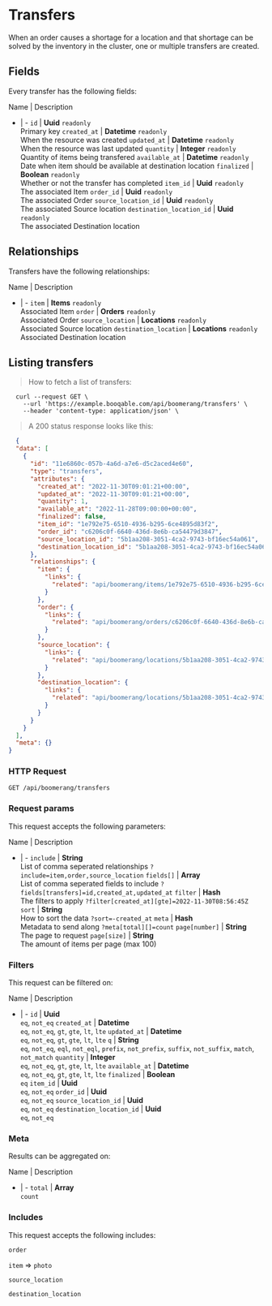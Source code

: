 # Transfers

When an order causes a shortage for a location and that shortage can be solved by the inventory in the cluster, one or multiple transfers are created.

## Fields
Every transfer has the following fields:

Name | Description
- | -
`id` | **Uuid** `readonly`<br>Primary key
`created_at` | **Datetime** `readonly`<br>When the resource was created
`updated_at` | **Datetime** `readonly`<br>When the resource was last updated
`quantity` | **Integer** `readonly`<br>Quantity of items being transfered
`available_at` | **Datetime** `readonly`<br>Date when item should be available at destination location
`finalized` | **Boolean** `readonly`<br>Whether or not the transfer has completed
`item_id` | **Uuid** `readonly`<br>The associated Item
`order_id` | **Uuid** `readonly`<br>The associated Order
`source_location_id` | **Uuid** `readonly`<br>The associated Source location
`destination_location_id` | **Uuid** `readonly`<br>The associated Destination location


## Relationships
Transfers have the following relationships:

Name | Description
- | -
`item` | **Items** `readonly`<br>Associated Item
`order` | **Orders** `readonly`<br>Associated Order
`source_location` | **Locations** `readonly`<br>Associated Source location
`destination_location` | **Locations** `readonly`<br>Associated Destination location


## Listing transfers



> How to fetch a list of transfers:

```shell
  curl --request GET \
    --url 'https://example.booqable.com/api/boomerang/transfers' \
    --header 'content-type: application/json' \
```

> A 200 status response looks like this:

```json
  {
  "data": [
    {
      "id": "11e6860c-057b-4a6d-a7e6-d5c2aced4e60",
      "type": "transfers",
      "attributes": {
        "created_at": "2022-11-30T09:01:21+00:00",
        "updated_at": "2022-11-30T09:01:21+00:00",
        "quantity": 1,
        "available_at": "2022-11-28T09:00:00+00:00",
        "finalized": false,
        "item_id": "1e792e75-6510-4936-b295-6ce4895d83f2",
        "order_id": "c6206c0f-6640-436d-8e6b-ca54479d3847",
        "source_location_id": "5b1aa208-3051-4ca2-9743-bf16ec54a061",
        "destination_location_id": "5b1aa208-3051-4ca2-9743-bf16ec54a061"
      },
      "relationships": {
        "item": {
          "links": {
            "related": "api/boomerang/items/1e792e75-6510-4936-b295-6ce4895d83f2"
          }
        },
        "order": {
          "links": {
            "related": "api/boomerang/orders/c6206c0f-6640-436d-8e6b-ca54479d3847"
          }
        },
        "source_location": {
          "links": {
            "related": "api/boomerang/locations/5b1aa208-3051-4ca2-9743-bf16ec54a061"
          }
        },
        "destination_location": {
          "links": {
            "related": "api/boomerang/locations/5b1aa208-3051-4ca2-9743-bf16ec54a061"
          }
        }
      }
    }
  ],
  "meta": {}
}
```

### HTTP Request

`GET /api/boomerang/transfers`

### Request params

This request accepts the following parameters:

Name | Description
- | -
`include` | **String** <br>List of comma seperated relationships `?include=item,order,source_location`
`fields[]` | **Array** <br>List of comma seperated fields to include `?fields[transfers]=id,created_at,updated_at`
`filter` | **Hash** <br>The filters to apply `?filter[created_at][gte]=2022-11-30T08:56:45Z`
`sort` | **String** <br>How to sort the data `?sort=-created_at`
`meta` | **Hash** <br>Metadata to send along `?meta[total][]=count`
`page[number]` | **String** <br>The page to request
`page[size]` | **String** <br>The amount of items per page (max 100)


### Filters

This request can be filtered on:

Name | Description
- | -
`id` | **Uuid** <br>`eq`, `not_eq`
`created_at` | **Datetime** <br>`eq`, `not_eq`, `gt`, `gte`, `lt`, `lte`
`updated_at` | **Datetime** <br>`eq`, `not_eq`, `gt`, `gte`, `lt`, `lte`
`q` | **String** <br>`eq`, `not_eq`, `eql`, `not_eql`, `prefix`, `not_prefix`, `suffix`, `not_suffix`, `match`, `not_match`
`quantity` | **Integer** <br>`eq`, `not_eq`, `gt`, `gte`, `lt`, `lte`
`available_at` | **Datetime** <br>`eq`, `not_eq`, `gt`, `gte`, `lt`, `lte`
`finalized` | **Boolean** <br>`eq`
`item_id` | **Uuid** <br>`eq`, `not_eq`
`order_id` | **Uuid** <br>`eq`, `not_eq`
`source_location_id` | **Uuid** <br>`eq`, `not_eq`
`destination_location_id` | **Uuid** <br>`eq`, `not_eq`


### Meta

Results can be aggregated on:

Name | Description
- | -
`total` | **Array** <br>`count`


### Includes

This request accepts the following includes:

`order`


`item` => 
`photo`




`source_location`


`destination_location`





